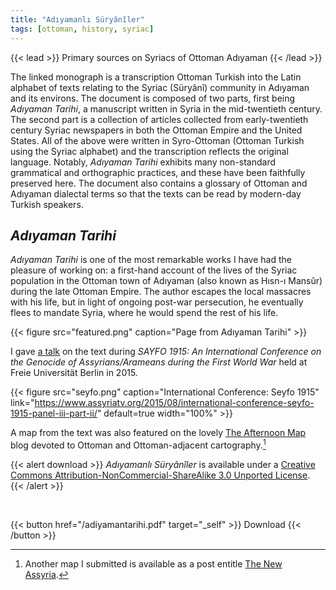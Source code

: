 ```yaml
---
title: "Adıyamanlı Süryânîler"
tags: [ottoman, history, syriac]
---
```


{{< lead >}}
Primary sources on Syriacs of Ottoman Adıyaman
{{< /lead >}}

The linked monograph is a transcription Ottoman Turkish into the Latin alphabet of texts relating to the Syriac (Süryânî) community in Adıyaman and its environs. The document is composed of two parts, first being *Adıyaman Tarihi*, a manuscript written in Syria in the mid-twentieth century. The second part is a collection of articles collected from early-twentieth century Syriac newspapers in both the Ottoman Empire and the United States. All of the above were written in Syro-Ottoman (Ottoman Turkish using the Syriac alphabet) and the transcription reflects the original language. Notably, *Adıyaman Tarihi* exhibits many non-standard grammatical and orthographic practices, and these have been faithfully preserved here. The document also contains a glossary of Ottoman and Adıyaman dialectal terms so that the texts can be read by modern-day Turkish speakers.

## *Adıyaman Tarihi*

*Adıyaman Tarihi* is one of the most remarkable works I have had the pleasure of working on: a first-hand account of the lives of the Syriac population in the Ottoman town of Adıyaman (also known as Hısn-ı Mansûr) during the late Ottoman Empire. The author escapes the local massacres with his life, but in light of ongoing post-war persecution, he eventually flees to mandate Syria, where he would spend the rest of his life.

{{< figure src="featured.png" caption="Page from Adıyaman Tarihi" >}}

I gave [a talk](https://www.assyriatv.org/2015/08/international-conference-seyfo-1915-panel-iii-part-ii/) on the text during *SAYFO 1915: An International Conference on the Genocide of Assyrians/Arameans during the First World War* held at Freie Universität Berlin in 2015.

{{< figure
    src="seyfo.png"
    caption="International Conference: Seyfo 1915"
    link="https://www.assyriatv.org/2015/08/international-conference-seyfo-1915-panel-iii-part-ii/"
    default=true
    width="100%"
    >}}

A map from the text was also featured on the lovely [The Afternoon Map](http://www.midafternoonmap.com/2013/03/adiyaman-by-hand.html) blog devoted to Ottoman and Ottoman-adjacent cartography.[^1]

{{< alert download >}}
*Adıyamanlı Süryânîler* is available under a [Creative Commons Attribution-NonCommercial-ShareAlike 3.0 Unported License](http://creativecommons.org/licenses/by-nc-sa/3.0/).
{{< /alert >}}

<br>

{{< button href="/adiyamantarihi.pdf" target="_self" >}}
Download
{{< /button >}}

[^1]: Another map I submitted is available as a post entitle [The New Assyria](http://www.midafternoonmap.com/2013/07/the-new-assyria.html).

